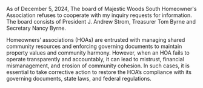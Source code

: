 As of December 5, 2024, The board of Majestic Woods South Homeowner's Association refuses to cooperate with my inquiry requests for information.
The board consists of President J. Andrew Strom, Treasurer Tom Byrne and Secretary Nancy Byrne.

Homeowners’ associations (HOAs) are entrusted with managing shared community resources and enforcing governing documents to maintain property values and community harmony. However, when an HOA fails to operate transparently and accountably, it can lead to mistrust, financial mismanagement, and erosion of community cohesion. In such cases, it is essential to take corrective action to restore the HOA’s compliance with its governing documents, state laws, and federal regulations.

